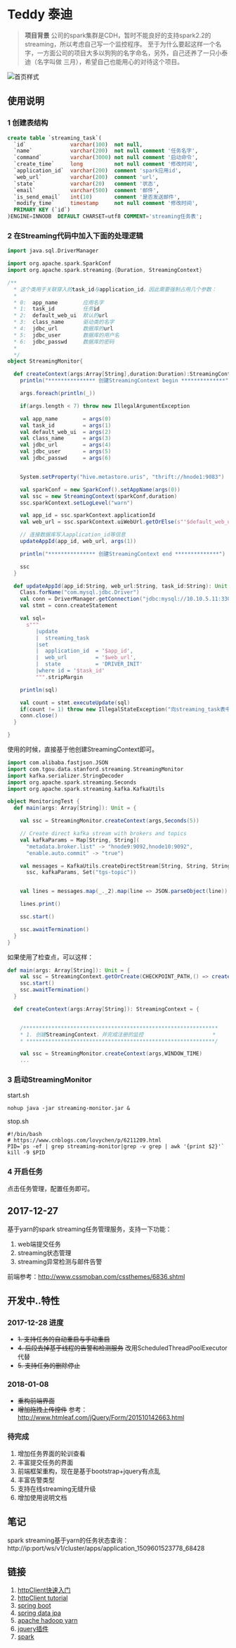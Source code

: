 # Teddy 泰迪

> **项目背景** 公司的spark集群是CDH，暂时不能良好的支持spark2.2的streaming，所以考虑自己写一个监控程序。
至于为什么要起这样一个名字，一方面公司的项目大多以狗狗的名字命名，另外，自己还养了一只小泰迪（名字叫做  三月），希望自己也能用心的对待这个项目。

![首页样式](https://raw.githubusercontent.com/xinghalo/StreamingMonitor/master/description/img/Jietu20171228-162819.jpg)

## 使用说明

### 1 创建表结构
```sql
create table `streaming_task`(
  `id`              varchar(100)  not null,
  `name`            varchar(200)  not null comment '任务名字',
  `command`         varchar(3000) not null comment '启动命令',
  `create_time`     long          not null comment '修改时间',
  `application_id`  varchar(200)  comment 'spark应用id',
  `web_url`         varchar(200)  comment 'url',
  `state`           varchar(20)   comment '状态',
  `email`           varchar(500)  comment '邮件',
  `is_send_email`   int(10)       comment '是否发送邮件',
  `modify_time`     timestamp     not null comment '修改时间',
  PRIMARY KEY (`id`)
)ENGINE=INNODB  DEFAULT CHARSET=utf8 COMMENT='streaming任务表';
```
### 2 在Streaming代码中加入下面的处理逻辑

```scala
import java.sql.DriverManager

import org.apache.spark.SparkConf
import org.apache.spark.streaming.{Duration, StreamingContext}

/**
  * 这个类用于关联穿入的task_id与application_id，因此需要强制占用几个参数：
  *
  * 0:  app_name        应用名字
  * 1:  task_id         任务id
  * 2:  default_web_ui  默认的url
  * 3:  class_name      驱动类的名字
  * 4:  jdbc_url        数据库的url
  * 5:  jdbc_user       数据库的用户名
  * 6:  jdbc_passwd     数据库的密码
  *
  */
object StreamingMonitor{

  def createContext(args:Array[String],duration:Duration):StreamingContext = {
    println("*************** 创建StreamingContext begin **************")

    args.foreach(println(_))

    if(args.length < 7) throw new IllegalArgumentException

    val app_name        = args(0)
    val task_id         = args(1)
    val default_web_ui  = args(2)
    val class_name      = args(3)
    val jdbc_url        = args(4)
    val jdbc_user       = args(5)
    val jdbc_passwd     = args(6)


    System.setProperty("hive.metastore.uris", "thrift://hnode1:9083")

    val sparkConf = new SparkConf().setAppName(args(0))
    val ssc = new StreamingContext(sparkConf,duration)
    ssc.sparkContext.setLogLevel("warn")

    val app_id = ssc.sparkContext.applicationId
    val web_url = ssc.sparkContext.uiWebUrl.getOrElse(s"'$default_web_ui'")

    // 连接数据库写入application_id等信息
    updateAppId(app_id, web_url, args(1))

    println("*************** 创建StreamingContext end **************")

    ssc
  }

  def updateAppId(app_id:String, web_url:String, task_id:String): Unit ={
    Class.forName("com.mysql.jdbc.Driver")
    val conn = DriverManager.getConnection("jdbc:mysql://10.10.5.11:3306/recommend", "xinhailong", "test!@3$xhl")
    val stmt = conn.createStatement

    val sql=
      s"""
         |update
         |  streaming_task
         |set
         |  application_id  = '$app_id',
         |  web_url         = '$web_url',
         |  state           = 'DRIVER_INIT'
         |where id = '$task_id'
         """.stripMargin

    println(sql)

    val count = stmt.executeUpdate(sql)
    if(count != 1) throw new IllegalStateException("向streaming_task表中写入app_id失败，请查看相关表，是否存在task_id")
    conn.close()
  }

}
```

使用的时候，直接基于他创建StreamingContext即可。
```scala
import com.alibaba.fastjson.JSON
import com.tgou.data.stanford.streaming.StreamingMonitor
import kafka.serializer.StringDecoder
import org.apache.spark.streaming.Seconds
import org.apache.spark.streaming.kafka.KafkaUtils

object MonitoringTest {
  def main(args: Array[String]): Unit = {

    val ssc = StreamingMonitor.createContext(args,Seconds(5))

    // Create direct kafka stream with brokers and topics
    val kafkaParams = Map[String, String](
      "metadata.broker.list" -> "hnode9:9092,hnode10:9092",
      "enable.auto.commit" -> "true")

    val messages = KafkaUtils.createDirectStream[String, String, StringDecoder, StringDecoder](
      ssc, kafkaParams, Set("tgs-topic"))


    val lines = messages.map(_._2).map(line => JSON.parseObject(line))

    lines.print()

    ssc.start()

    ssc.awaitTermination()
  }
}
```
如果使用了检查点，可以这样：
```scala
def main(args: Array[String]): Unit = {
    val ssc = StreamingContext.getOrCreate(CHECKPOINT_PATH,() => createContext(args))
    ssc.start()
    ssc.awaitTermination()
  }

  def createContext(args:Array[String]): StreamingContext = {


    /**************************************************************
    * 1. 创建StreamingContext，并完成注册的监控                      *
    * ************************************************************/

    val ssc = StreamingMonitor.createContext(args,WINDOW_TIME)
    ...
```
### 3 启动StreamingMonitor

start.sh
```sbtshell
nohup java -jar streaming-monitor.jar &
```

stop.sh
```sbtshell
#!/bin/bash
# https://www.cnblogs.com/lovychen/p/6211209.html
PID=`ps -ef | grep streaming-monitor|grep -v grep | awk '{print $2}'`
kill -9 $PID
```

### 4 开启任务

点击任务管理，配置任务即可。

## 2017-12-27

基于yarn的spark streaming任务管理服务，支持一下功能：

1. web端提交任务
2. streaming状态管理
3. streaming异常检测与邮件告警

前端参考：http://www.cssmoban.com/cssthemes/6836.shtml

## 开发中..特性

### 2017-12-28 进度

- ~~1. 支持任务的自动重启与手动重启~~
- ~~4. 后段去掉基于线程的告警和检测服务~~ 改用ScheduledThreadPoolExecutor代替
- ~~5. 支持任务的删除停止~~

### 2018-01-08 

- ~~重构前端界面~~
- ~~增加拖拽上传控件~~ 参考：http://www.htmleaf.com/jQuery/Form/201510142663.html

### 待完成

1. 增加任务界面的轮训查看
1. 丰富提交任务的界面
2. 前端框架重构，现在是基于bootstrap+jquery有点乱
3. 丰富告警类型
4. 支持在线streaming无缝升级
5. 增加使用说明文档

## 笔记

spark streaming基于yarn的任务状态查询：http://ip:port/ws/v1/cluster/apps/application_1509601523778_68428

## 链接

1. [httpClient快速入门](http://hc.apache.org/httpcomponents-client-4.5.x/quickstart.html)
2. [httpClient tutorial](http://hc.apache.org/httpcomponents-client-4.5.x/tutorial/html/index.html)
3. [spring boot](https://docs.spring.io/spring-boot/docs/2.0.0.BUILD-SNAPSHOT/reference/htmlsingle/)
4. [spring data jpa](https://docs.spring.io/spring-data/jpa/docs/current/reference/html/)
5. [apache hadoop yarn](https://hadoop.apache.org/docs/current/hadoop-yarn/hadoop-yarn-site/NodeManagerRest.html#Application_API)
6. [jquery插件](http://www.jq22.com/jquery-plugins%E5%9E%82%E7%9B%B4%E5%AF%BC%E8%88%AA-1-jq)
7. [spark](http://spark.apache.org/docs/latest/)
